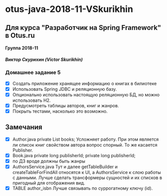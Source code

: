 # otus-java-2018-11-VSkurikhin
## Для курса "Разработчик на Spring Framework" в Otus.ru

#### Группа 2018-11
##### Виктор Скурихин (Victor Skurikhin)

### Домашнее задание 5
 * [x] Создать приложение хранящее информацию о книгах в билиотеке
 * [x] Использовать Spring JDBC и реляционную базу.
 * [x] Опционально использовать настоящую реляционную БД, но можно использовать H2.
 * [x] Предусмотреть таблицы авторов, книг и жанров.
 * [x] Покрыть тестами, насколько это возможно.
## Замечания
 * [x] Author.java private List<Book> books; Усложняет работу. При этом является ли список книг свойством автора вопрос спорный. То же касается Publisher.
 * [x] Book.java private long publisherId; private long publisherId;
 * [x] по ДЗ вроде должны быть жанры
 * [x] AuthorsService.java Тут и далее getTableBuilder и createTableForFindAll относятся к UI, а AuthorsService к слою работы с данными. Лучше сделать трансформеры сущностей и их списков в пригодный для отображения вид.
 * [x] TABLE author_isbn Лучше связывать по суррогатному ключу (id).
